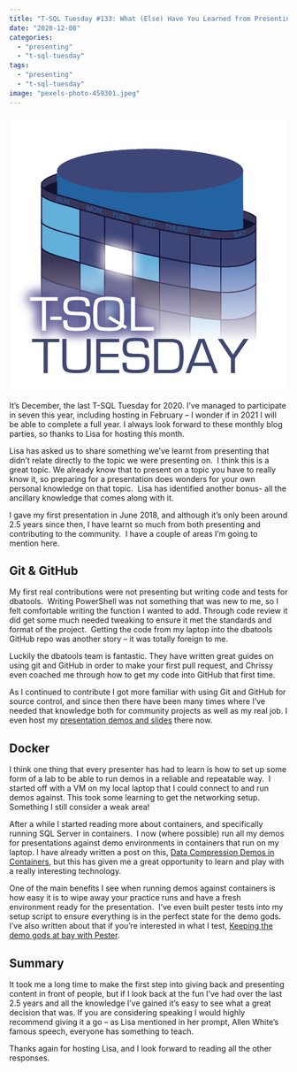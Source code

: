 ```yaml
---
title: "T-SQL Tuesday #133: What (Else) Have You Learned from Presenting?"
date: "2020-12-08"
categories:
  - "presenting"
  - "t-sql-tuesday"
tags:
  - "presenting"
  - "t-sql-tuesday"
image: "pexels-photo-459301.jpeg"
---
```


[![T-SQL Tuesday Logo](images/tsqltues.png)](https://lisagb.info/archives/77)

It’s December, the last T-SQL Tuesday for 2020. I’ve managed to participate in seven this year, including hosting in February – I wonder if in 2021 I will be able to complete a full year. I always look forward to these monthly blog parties, so thanks to Lisa for hosting this month. 

Lisa has asked us to share something we’ve learnt from presenting that didn’t relate directly to the topic we were presenting on.  I think this is a great topic. We already know that to present on a topic you have to really know it, so preparing for a presentation does wonders for your own personal knowledge on that topic.  Lisa has identified another bonus- all the ancillary knowledge that comes along with it.

I gave my first presentation in June 2018, and although it’s only been around 2.5 years since then, I have learnt so much from both presenting and contributing to the community.  I have a couple of areas I’m going to mention here.

## **Git & GitHub**

My first real contributions were not presenting but writing code and tests for dbatools.  Writing PowerShell was not something that was new to me, so I felt comfortable writing the function I wanted to add. Through code review it did get some much needed tweaking to ensure it met the standards and format of the project.  Getting the code from my laptop into the dbatools GitHub repo was another story – it was totally foreign to me.

Luckily the dbatools team is fantastic. They have written great guides on using git and GitHub in order to make your first pull request, and Chrissy even coached me through how to get my code into GitHub that first time. 

As I continued to contribute I got more familiar with using Git and GitHub for source control, and since then there have been many times where I’ve needed that knowledge both for community projects as well as my real job. I even host my [presentation demos and slides](https://github.com/jpomfret/demos) there now.

## **Docker**

I think one thing that every presenter has had to learn is how to set up some form of a lab to be able to run demos in a reliable and repeatable way.  I started off with a VM on my local laptop that I could connect to and run demos against. This took some learning to get the networking setup. Something I still consider a weak area!

After a while I started reading more about containers, and specifically running SQL Server in containers.  I now (where possible) run all my demos for presentations against demo environments in containers that run on my laptop. I have already written a post on this, [Data Compression Demos in Containers](https://jesspomfret.com/data-compression-containers/), but this has given me a great opportunity to learn and play with a really interesting technology.

One of the main benefits I see when running demos against containers is how easy it is to wipe away your practice runs and have a fresh environment ready for the presentation.  I’ve even built pester tests into my setup script to ensure everything is in the perfect state for the demo gods. I’ve also written about that if you’re interested in what I test, [Keeping the demo gods at bay with Pester](https://jesspomfret.com/demo-gods-pester/).

## **Summary**

It took me a long time to make the first step into giving back and presenting content in front of people, but if I look back at the fun I’ve had over the last 2.5 years and all the knowledge I’ve gained it’s easy to see what a great decision that was. If you are considering speaking I would highly recommend giving it a go – as Lisa mentioned in her prompt, Allen White’s famous speech, everyone has something to teach.

Thanks again for hosting Lisa, and I look forward to reading all the other responses.
